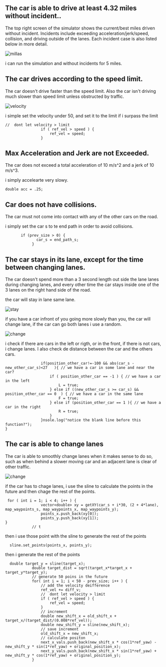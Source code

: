 ## The car is able to drive at least 4.32 miles without incident..

The top right screen of the simulator shows the current/best miles driven without incident. Incidents include exceeding acceleration/jerk/speed, collision, and driving outside of the lanes. Each incident case is also listed below in more detail.

![millas](Multimedia/millas.png)

i can run the simulation and without incidents for 5 miles.

## The car drives according to the speed limit.

The car doesn't drive faster than the speed limit. Also the car isn't driving much slower than speed limit unless obstructed by traffic.

![velocity](Multimedia/maxvelocity.png)

i simple set the velocity under 50, and set it to the limit  if i surpass the limit

```
//  dont let velocity > limit
				if ( ref_vel > speed ) {
					ref_vel = speed;
				}  	
```

## Max Acceleration and Jerk are not Exceeded.

The car does not exceed a total acceleration of 10 m/s^2 and a jerk of 10 m/s^3.

i simply accelearte very slowy.

```
double acc = .25;
```

## Car does not have collisions.

The car must not come into contact with any of the other cars on the road.

i simply set the car s to te end path in order to avoid collisions.

```
       if (prev_size > 0) {
              car_s = end_path_s;
            }
```

## The car stays in its lane, except for the time between changing lanes.

The car doesn't spend more than a 3 second length out side the lane lanes during changing lanes, and every other time the car stays inside one of the 3 lanes on the right hand side of the road.

the car will stay in lane same lane.

![stay](Multimedia/stay.png)

if you have a car infront of you going more slowly than you, the car will change lane, if the car can go both lanes i use a random.

![change](Multimedia/change.png)


i check if there are cars in the left or rigth, or in the front, if there is not cars, i change lanes. I also check de distance between the car and the others cars.

```
				if(position_other_car!=-100 && abs(car_s - new_other_car_s)<27   ){ // we have a car in some lane and near the car?
					if ( position_other_car == -1 ) { // we have a car in the left
						L = true;
					} else if ((new_other_car_s >= car_s) && position_other_car == 0  ) { // we have a car in the same lane
						F = true;
					} else if (position_other_car == 1 ){ // we have a car in the right
						R = true;
					}
				}nsole.log("notice the blank line before this function?");
}
```

## The car is able to change lanes

The car is able to smoothly change lanes when it makes sense to do so, such as when behind a slower moving car and an adjacent lane is clear of other traffic.


![change](Multimedia/change.png)

if the car has to chage lanes, i use the sline to calculate the points in the future and then chage the rest of the points.

```
 for ( int i = 1; i < 4; i++ ) {
				vector<double> xy = getXY(car_s + i*30, (2 + 4*lane), map_waypoints_s, map_waypoints_x, map_waypoints_y);    
 				points_x.push_back(xy[0]);
				points_y.push_back(xy[1]);
}
			// t
```
then i use those point with the sline to generate the rest of the points

```
  sline.set_points(points_x, points_y);
```
then i generate the rest of the points

```
  double target_y = sline(target_x);
            double target_dist = sqrt(target_x*target_x + target_y*target_y);
			// generate 50 poins in the future
            for( int i = 1; i < 50 - prev_size; i++ ) {
				// add the velocity deifference
				ref_vel += diff_v;
				//  dont let velocity > limit
				if ( ref_vel > speed ) {
					ref_vel = speed;
				}  			    	
				// increment
				double new_shift_x = old_shift_x + target_x/(target_dist/(0.008*ref_vel));
				double new_shift_y = sline(new_shift_x);
				// save increment
				old_shift_x = new_shift_x;
				// calculate positon
				next_x_vals.push_back(new_shift_x * cos(1*ref_yaw) - new_shift_y * sin(1*ref_yaw) + original_position_x);
				next_y_vals.push_back(new_shift_x * sin(1*ref_yaw) + new_shift_y * cos(1*ref_yaw) + original_position_y);
            }


```
